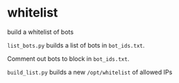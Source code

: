 # whitelist
build a whitelist of bots


`list_bots.py` builds a list of bots in `bot_ids.txt`.

Comment out bots to block in `bot_ids.txt`.

`build_list.py` builds a new `/opt/whitelist` of allowed IPs
